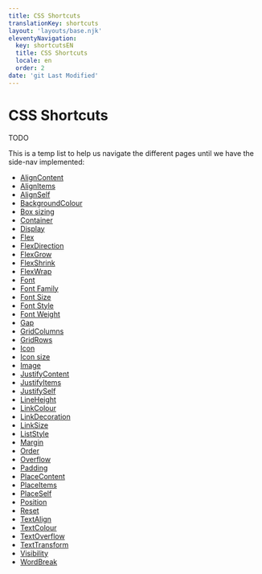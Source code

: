 ```yaml
---
title: CSS Shortcuts
translationKey: shortcuts
layout: 'layouts/base.njk'
eleventyNavigation:
  key: shortcutsEN
  title: CSS Shortcuts
  locale: en
  order: 2
date: 'git Last Modified'
---
```


# CSS Shortcuts

<!-- TODO: Add proper content once it's translated -->

TODO

This is a temp list to help us navigate the different pages until we have the side-nav implemented:

<ul class="list-disc">
  <li><a href="{{ links.shortcutsAlignContent }}">AlignContent</a></li>
  <li><a href="{{ links.shortcutsAlignItems }}">AlignItems</a></li>
  <li><a href="{{ links.shortcutsAlignSelf }}">AlignSelf</a></li>
  <li><a href="{{ links.shortcutsBackgroundColour }}">BackgroundColour</a></li>
  <li><a href="{{ links.shortcutsBoxSizing }}">Box sizing</a></li>
  <li><a href="{{ links.shortcutsContainer }}">Container</a></li>
  <li><a href="{{ links.shortcutsDisplay }}">Display</a></li>
  <li><a href="{{ links.shortcutsFlex }}">Flex</a></li>
  <li><a href="{{ links.shortcutsFlexDirection }}">FlexDirection</a></li>
  <li><a href="{{ links.shortcutsFlexGrow }}">FlexGrow</a></li>
  <li><a href="{{ links.shortcutsFlexShrink }}">FlexShrink</a></li>
  <li><a href="{{ links.shortcutsFlexWrap }}">FlexWrap</a></li>
  <li><a href="{{ links.shortcutsFont }}">Font</a></li>
  <li><a href="{{ links.shortcutsFontFamily }}">Font Family</a></li>
  <li><a href="{{ links.shortcutsFontSize }}">Font Size</a></li>
  <li><a href="{{ links.shortcutsFontStyle }}">Font Style</a></li>
  <li><a href="{{ links.shortcutsFontWeight }}">Font Weight</a></li>
  <li><a href="{{ links.shortcutsGap }}">Gap</a></li>
  <li><a href="{{ links.shortcutsGridColumns }}">GridColumns</a></li>
  <li><a href="{{ links.shortcutsGridRows }}">GridRows</a></li>
  <li><a href="{{ links.shortcutsIcon }}">Icon</a></li>
  <li><a href="{{ links.shortcutsIconSize }}">Icon size</a></li>
  <li><a href="{{ links.shortcutsImage }}">Image</a></li>
  <li><a href="{{ links.shortcutsJustifyContent }}">JustifyContent</a></li>
  <li><a href="{{ links.shortcutsJustifyItems }}">JustifyItems</a></li>
  <li><a href="{{ links.shortcutsJustifySelf }}">JustifySelf</a></li>
  <li><a href="{{ links.shortcutsLineHeight }}">LineHeight</a></li>
  <li><a href="{{ links.shortcutsLinkColour }}">LinkColour</a></li>
  <li><a href="{{ links.shortcutsLinkDecoration }}">LinkDecoration</a></li>
  <li><a href="{{ links.shortcutsLinkSize }}">LinkSize</a></li>
  <li><a href="{{ links.shortcutsListStyle }}">ListStyle</a></li>
  <li><a href="{{ links.shortcutsMargin }}">Margin</a></li>
  <li><a href="{{ links.shortcutsOrder }}">Order</a></li>
  <li><a href="{{ links.shortcutsOverflow }}">Overflow</a></li>
  <li><a href="{{ links.shortcutsPadding }}">Padding</a></li>
  <li><a href="{{ links.shortcutsPlaceContent }}">PlaceContent</a></li>
  <li><a href="{{ links.shortcutsPlaceItems }}">PlaceItems</a></li>
  <li><a href="{{ links.shortcutsPlaceSelf }}">PlaceSelf</a></li>
  <li><a href="{{ links.shortcutsPosition }}">Position</a></li>
  <li><a href="{{ links.shortcutsReset }}">Reset</a></li>
  <li><a href="{{ links.shortcutsTextAlign }}">TextAlign</a></li>
  <li><a href="{{ links.shortcutsTextColour }}">TextColour</a></li>
  <li><a href="{{ links.shortcutsTextOverflow }}">TextOverflow</a></li>
  <li><a href="{{ links.shortcutsTextTransform }}">TextTransform</a></li>
  <li><a href="{{ links.shortcutsVisibility }}">Visibility</a></li>
  <li><a href="{{ links.shortcutsWordBreak }}">WordBreak</a></li>
</ul>
